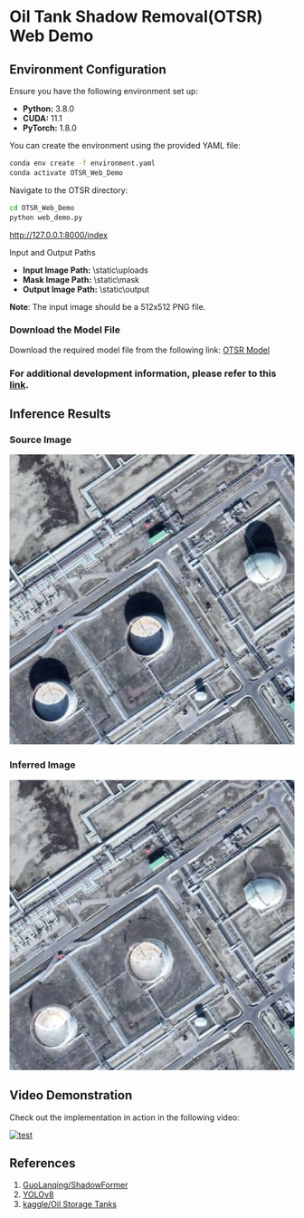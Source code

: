 # Oil Tank Shadow Removal(OTSR) Web Demo

## Environment Configuration

Ensure you have the following environment set up:

- **Python:** 3.8.0
- **CUDA:** 11.1
- **PyTorch:** 1.8.0

You can create the environment using the provided YAML file:

```bash
conda env create -f environment.yaml
conda activate OTSR_Web_Demo
```
Navigate to the OTSR directory:

```bash
cd OTSR_Web_Demo
python web_demo.py
```
http://127.0.0.1:8000/index

Input and Output Paths
- **Input Image Path:** \static\uploads
- **Mask Image Path:** \static\mask
- **Output Image Path:** \static\output

**Note**: The input image should be a 512x512 PNG file.

### Download the Model File

Download the required model file from the following link: [OTSR Model](https://drive.google.com/file/d/1FzcBA5OUFJO3LeUpQDlu-LFemi3totcK/view?usp=sharing)


### For additional development information, please refer to this [link](https://corbinyim.notion.site/Oil-Storage-Tank-Shadow-Removal-acf15dd4a47649c6a0df93ce72d76c58?pvs=4).


## Inference Results

### Source Image
<img src="/Dataset/test/test_A/99_3_7.png" width="512px" height="512px" title="A" alt="Source Image"></img><br/>

### Inferred Image
<img src="/results/99_3_7.png" width="512px" height="512px" title="B" alt="Result Image"></img><br/>

## Video Demonstration
Check out the implementation in action in the following video:

[![test](http://img.youtube.com/vi/d4pCRPrmvK0/0.jpg)](https://youtu.be/d4pCRPrmvK0?t=0s) 

## References
1. [GuoLanqing/ShadowFormer](https://github.com/guolanqing/shadowformer#visual-results)
2. [YOLOv8](https://docs.ultralytics.com/ko/)
3. [kaggle/Oil Storage Tanks](https://www.kaggle.com/datasets/towardsentropy/oil-storage-tanks)

